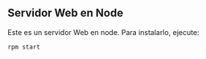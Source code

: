 ## Servidor Web en Node

Este es un servidor Web en node. Para instalarlo, ejecute:

``` rpm start ```

